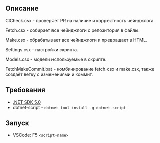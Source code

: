 ## Описание
ClCheck.csx - проверяет PR на наличие и корректность чейнджлога.

Fetch.csx - собирает все чейнджлоги с репозитория в файлы.

Make.csx - обрабатывает все чейнджлоги и превращает в HTML.

Settings.csx - настройки скрипта.

Models.csx - модели используемые в скрипте.

FetchMakeCommit.bat - комбинирование fetch.csx и make.csx, также создаёт ветку с изменениями и коммит.

## Требования
- [.NET SDK 5.0](https://dotnet.microsoft.com/download)
- dotnet-script - `dotnet tool install -g dotnet-script`

## Запуск
- VSCode: F5 `<script-name>`
